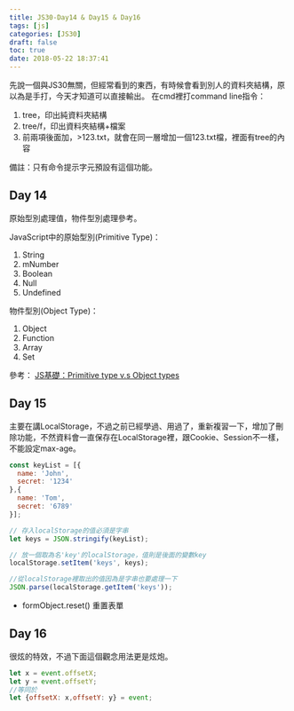 ```yaml
---
title: JS30-Day14 & Day15 & Day16
tags: [js]
categories: [JS30]
draft: false
toc: true
date: 2018-05-22 18:37:41
---
```


先說一個與JS30無關，但經常看到的東西，有時候會看到別人的資料夾結構，原以為是手打，今天才知道可以直接輸出。
在cmd裡打command line指令：
1. tree，印出純資料夾結構
2. tree/f，印出資料夾結構+檔案
3. 前兩項後面加，>123.txt，就會在同一層增加一個123.txt檔，裡面有tree的內容

備註：只有命令提示字元預設有這個功能。

## Day 14

原始型別處理值，物件型別處理參考。

JavaScript中的原始型別(Primitive Type)：
1. String
2. mNumber
3. Boolean
4. Null
5. Undefined

物件型別(Object Type)：
1. Object
2. Function
3. Array
4. Set

參考：
[JS基礎：Primitive type v.s Object types](https://medium.com/@jobboy0101/js%E5%9F%BA%E7%A4%8E-primitive-type-v-s-object-types-f88f7c16f225)


## Day 15

主要在講LocalStorage，不過之前已經學過、用過了，重新複習一下，增加了刪除功能，不然資料會一直保存在LocalStorage裡，跟Cookie、Session不一樣，不能設定max-age。
```js
const keyList = [{
  name: 'John',
  secret: '1234'
},{
  name: 'Tom',
  secret: '6789'
}];

// 存入localStorage的值必須是字串
let keys = JSON.stringify(keyList);

// 放一個取為名'key'的localStorage，值則是後面的變數key
localStorage.setItem('keys', keys);

//從localStorage裡取出的值因為是字串也要處理一下
JSON.parse(localStorage.getItem('keys'));
```

- formObject.reset()
重置表單

## Day 16

很炫的特效，不過下面這個觀念用法更是炫炮。
```js
let x = event.offsetX;
let y = event.offsetY;
//等同於
let {offsetX: x,offsetY: y} = event;
```